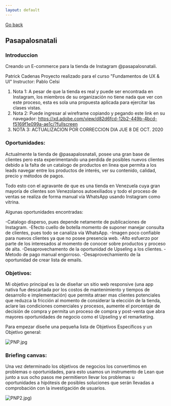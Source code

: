 ```yaml
---
layout: default
---
```

[Go back](./)

## Pasapalosnatali


### Introduccion

Creando un E-commerce para la tienda de Instagram @pasapalosnatali. 

Patrick Cadenas
Proyecto realizado para el curso "Fundamentos de UX & UI"
Instructor: Pablo Celsi

1.   Nota 1: A pesar de que la tienda es real y puede ser encontrada en Instagram, los miembros de su organización no tiene nada que ver con este proceso, esta es sola una propuesta aplicada para ejercitar las clases vistas.
1.   Nota 2: Puede ingresar al wireframe copiando y pegando este link en su navegador: https://xd.adobe.com/view/d82d6fcd-12b2-449b-4bcd-f5169f1e099a-ae1c/?fullscreen
1.   NOTA 3: ACTUALIZACION POR CORRECCION DIA JUE 8 DE OCT. 2020

### Oportunidades:

Actualmente la tienda de @pasapalosnatali, posee una gran base de clientes pero esta experimentando una perdida de posibles nuevos clientes debido a la falta de un catalogo de productos en linea que permita a los leads navegar entre los productos de interés, ver su contenido, calidad, precio y métodos de pagos.

Todo esto con el agravante de que es una tienda en Venezuela cuya gran mayoría de clientes son Venezolanos autoexiliados y todo el proceso de ventas se realiza de forma manual vía WhatsApp  usando Instagram como 
vitrina.

Algunas oportunidades encontradas:

-Catalogo disperso, pues depende netamente de publicaciones de Instagram.
-Efecto cuello de botella momento de suponer manejar consulta de clientes, pues todo se canaliza vía WhatsApp.
-Imagen poco confiable para nuevos clientes ya que no posee presencia web.
-Alto esfuerzo por parte de los interesados al momento de conocer sobre productos y proceso de alta.
-Desaprovechamento de la oportunidad de Upseling a los clientes.
-Metodo de pago manual engorroso.
-Desaprovechamiento de la oportunidad de crear lista de emails.

### Objetivos:

Mi objetivo principal es la de diseñar un sitio web responsive (una app nativa fue descartada por los costos de mantenimiento y tiempos de desarrollo e implementación) que permita atraer mas clientes potenciales que reduzca la fricción al momento de considerar la elección de la tienda, aclare las condiciones comerciales y procesos, aumente el porcentaje de decisión de compra y permita un proceso de compra y post-venta que abra mayores oportunidades de negocio como el Upseling y el remarketing.

Para empezar diseñe una pequeña lista de Objetivos Específicos y un Objetivo general:

![PNP.jpg](Patrickcadenas.github.io/assets/img/PNP.jpg)

### Briefing canvas:

Una vez determinado los objetivos de negocios los convertimos en problemas o oportunidades, para esto usamos un instrumento de Lean que junto a sus ocho pasos me permitieron llevar los problemas u oportunidades a hipótesis de posibles soluciones que serán llevadas a comprobación con la investigación 
de usuarios.

![PNP2.jpg)](Patrickcadenas.github.io/assets/img/PNP2.jpg)

